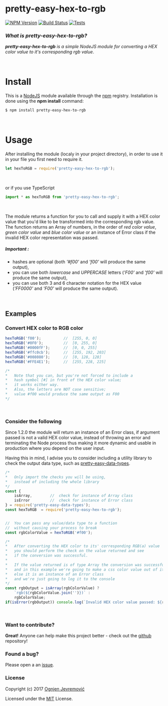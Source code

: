 # pretty-easy-hex-to-rgb
[![NPM Version][npm-image]][npm-url]
[![Build Status][travis-image]][travis-url]
[![Tests][tests-image]][travis-url]

### *What is pretty-easy-hex-to-rgb?*
***pretty-easy-hex-to-rgb*** *is a simple NodeJS module for converting a HEX color value to it's corresponding rgb value*.

&nbsp;

# Install
This is a [NodeJS](http://www.node.js) module available through the [npm](http://npmjs.org) registry. Installation is done using the **npm install** command:
```sh
$ npm install pretty-easy-hex-to-rgb
```

&nbsp;

# Usage
After installing the module (localy in your project directory), in order to use it in your file you first need to require it.
```javascript
let hexToRGB = require('pretty-easy-hex-to-rgb');
```
&nbsp;

or if you use TypeScript
```typescript
import * as hexToRGB from 'pretty-easy-hex-to-rgb';
```
&nbsp;

The module returns a function for you to call and supply it with a HEX color value that you'd like to be transformed into the corresponding rgb value.
The function returns an Array of numbers, in the order of *red color value*, *green color value* and *blue color value* or an instance of Error class if the invalid HEX color representation was passed.
&nbsp;

##### ***Important :***
 * hashes are optional (both *'#f00'* and *'f00'* will produce the same output),
 * you can use both _lowercase_ and _UPPERCASE_ letters (*'F00'* and *'f00'* will produce the same output),
 * you can use both 3 and 6 character notation for the HEX value (*'FF0000'* and *'F00'* will produce the same output).

&nbsp;

## Examples

### Convert HEX color to RGB color
```javascript
hexToRGB('f00');          //  [255, 0, 0]
hexToRGB('#0F0');         //  [0, 255, 0]
hexToRGB('#0000fF');      //  [0, 0, 255]
hexToRGB('#ffc0cb');      //  [255, 192, 203]
hexToRGB('#008080');      //  [0, 128, 128]
hexToRGB('#FFE4E1');      //  [255, 228, 225]

/*
*   Note that you can, but you're not forced to include a 
*   hash symbol [#] in front of the HEX color value;
*   it works either way.
*   Also, the letters are NOT case sensitive;
*   value #f00 would produce the same output as F00
*/
```

&nbsp;

### Consider the following
Since 1.2.0 the module will return an instance of an Error class, if argument passed is not a valid HEX color value, instead of throwing an error and terminating the Node process thus making it more dynamic and usable in production where you depend on the user input.

Having this in mind, I advise you to consider including a utility library to check the output data type, such as [pretty-easy-data-types](https://www.npmjs.com/package/pretty-easy-data-types).

```javascript
/*
*   Only import the checks you will be using,
*   instead of including the whole library
*/
const { 
    isArray,        //  check for instance of Array class
    isError         //  check for instance of Error class
} = require('pretty-easy-data-types');
const hexToRGB  = require('pretty-easy-hex-to-rgb');


//  You can pass any value/data type to a function
//  without causing your process to break
const rgbColorValue = hexToRGB('#f00');

/*
*   After converting the HEX color to its' corresponding RGB(a) value
*   you should perform the check on the value returned and see
*   if the conversion was successful.
*
*   If the value returned is of type Array the conversion was successful
*   and in this example we're going to make a css color value out of it
*   else it is an instance of an Error class
*   and we're just going to log it to the console
*/
const rgbOutput = isArray(rgbColorValue) ?
    `rgb(${rgbColorValue.join('')})` :
    rgbColorValue;
if(isError(rgbOutput)) console.log(`Invalid HEX color value passed: ${rgbOutput.message}`);
```

&nbsp;

### Want to contribute?
**Great!**
Anyone can help make this project better - check out the [github](https://github.com/ognjenjevremovic/pretty-easy-hex-to-rgb) repository!

### Found a bug?
Please open a an [issue](https://github.com/ognjenjevremovic/pretty-easy-hex-to-rgb/issues).

### License
Copyright (c) 2017 [Ognjen Jevremović](https://github.com/ognjenjevremovic)

Licensed under the [MIT](https://github.com/ognjenjevremovic/pretty-easy-hex-to-rgb/blob/master/LICENSE) License.

[npm-image]: https://img.shields.io/npm/v/pretty-easy-hex-to-rgb.svg
[npm-url]: https://npmjs.org/package/pretty-easy-hex-to-rgb
[travis-image]: https://img.shields.io/travis/ognjenjevremovic/pretty-easy-hex-to-rgb/master.svg
[travis-url]: https://travis-ci.org/ognjenjevremovic/pretty-easy-hex-to-rgb
[tests-image]: https://img.shields.io/badge/test-passing-green.svg